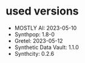 
# used versions

* MOSTLY AI: 2023-05-10
* Synthpop: 1.8-0
* Gretel: 2023-05-12
* Synthetic Data Vault: 1.1.0
* Synthcity: 0.2.6
